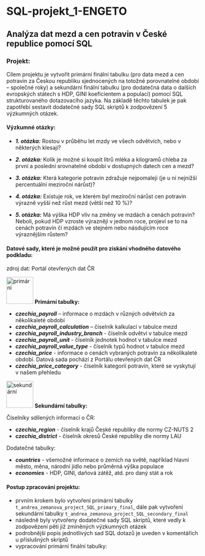 # SQL-projekt_1-ENGETO

## Analýza dat mezd a cen potravin v České republice pomocí SQL

### Projekt:
Cílem projektu je vytvořit primární finální tabulku (pro data mezd a cen potravin za Českou republiku sjednocených na totožné porovnatelné období – společné roky) a sekundární finální tabulku (pro dodatečná data o dalších evropských státech s HDP, GINI koeficientem a populací) pomocí SQL strukturovaného dotazovacího jazyka. Na základě těchto tabulek je pak zapotřebí sestavit dodatečné sady SQL skriptů k zodpovězení 5 výzkumných otázek. <br>

#### Výzkumné otázky: 
- ***1. otázka:***
Rostou v průběhu let mzdy ve všech odvětvích, nebo v některých klesají? <br>

- ***2. otázka:***
Kolik je možné si koupit litrů mléka a kilogramů chleba za první a poslední srovnatelné období v dostupných datech cen a mezd? <br>

- ***3. otázka:***
Která kategorie potravin zdražuje nejpomaleji (je u ní nejnižší percentuální meziroční nárůst)?

- ***4. otázka:***
Existuje rok, ve kterém byl meziroční nárůst cen potravin výrazně vyšší než růst mezd (větší než 10 %)?

- ***5. otázka:***
Má výška HDP vliv na změny ve mzdách a cenách potravin? Neboli, pokud HDP vzroste výrazněji v jednom roce, projeví se to na cenách potravin či mzdách ve stejném nebo násdujícím roce výraznějším růstem?


#### Datové sady, které je možné použít pro získání vhodného datového podkladu:
zdroj dat: Portál otevřených dat ČR <br>

<img src="https://github.com/Ficaria1/SQL-project-engeto/assets/144990489/5e65d415-1355-4cf0-aa4d-687c8eedbb59" alt="primární" width= 70> **Primární tabulky:**

- ***czechia_payroll*** – informace o mzdách v různých odvětvích za několikaleté období
- ***czechia_payroll_calculation*** – číselník kalkulací v tabulce mezd
- ***czechia_payroll_industry_branch*** - číselník odvětví v tabulce mezd
- ***czechia_payroll_unit*** - číselník jednotek hodnot v tabulce mezd
- ***czechia_payroll_value_type*** - číselník typů hodnot v tabulce mezd
- ***czechia_price*** - informace o cenách vybraných potravin za několikaleté období. Datová sada pochází z Portálu otevřených dat ČR
- ***czechia_price_category*** - číselník kategorií potravin, které se vyskytují v našem přehledu

<img src="https://github.com/Ficaria1/SQL-project-engeto/assets/144990489/5b3657ae-ade9-4888-8eef-499688a04a17" alt="sekundární" width= 70> **Sekundární tabulky:**

Číselníky sdílených informací o ČR:
- ***czechia_region*** - číselník krajů České republiky dle normy CZ-NUTS 2
- ***czechia_district*** - číselník okresů České republiky dle normy LAU

Dodatečné tabulky:
- ***countries*** - všemožné informace o zemích na světě, například hlavní město, měna, národní jídlo nebo průměrná výška populace
- ***economies*** - HDP, GINI, daňová zátěž, atd. pro daný stát a rok

#### Postup zpracování projektu:

  * prvním krokem bylo vytvoření primární tabulky `t_andrea_zemanova_project_SQL_primary_final`, dále pak vytvoření sekundární tabulky `t_andrea_zemanova_project_SQL_secondary_final`
  * následně byly vytvořeny dodatečné sady SQL skriptů, které vedly k zodpovězení pěti již zmíněných výzkumných otázek
  * podrobnější popis jednotlivých sad SQL dotazů je uveden v komentářích u příslušných skriptů
  * vypracování primární finální tabulky: 





















